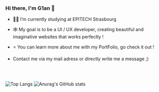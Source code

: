 ### Hi there, I'm G1an 🙂

- 👨‍🎓 I’m currently studying at EPITECH Strasbourg

- 🕸️ My goal is to be a UI / UX developer,
     creating beautiful and imaginative websites that works perfectly !

- ⭐ You can learn more about me with my PortFolio, go check it out !

- Contact me via my mail adress or directly write me a message ;)
<br>
<br>

![Top Langs](https://github-readme-stats.vercel.app/api/top-langs/?username=G1anC&theme=github_dark)
![Anurag's GitHub stats](https://github-readme-stats.vercel.app/api?username=G1anC&show=reviews,discussions_started,discussions_answered,prs_merged,prs_merged_percentage)
